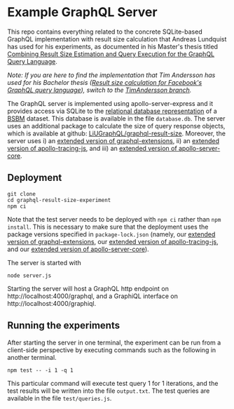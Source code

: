 # Example GraphQL Server
This repo contains everything related to the concrete SQLite-based GraphQL implementation with result size calculation that Andreas Lundquist has used for his experiments, as documented in his Master's thesis titled [Combining Result Size Estimation and Query Execution for the GraphQL Query Language](http://urn.kb.se/resolve?urn=urn%3Anbn%3Ase%3Aliu%3Adiva-167086).

*Note: If you are here to find the implementation that Tim Andersson has used for his Bachelor thesis ([Result size calculation for Facebook's GraphQL query language](http://urn.kb.se/resolve?urn=urn:nbn:se:liu:diva-150026)), switch to the [TimAndersson branch](https://github.com/LiUGraphQL/graphql-result-size-experiment/tree/TimAndersson).*

The GraphQL server is implemented using apollo-server-express and it provides access via SQLite to the [relational database representation](http://wifo5-03.informatik.uni-mannheim.de/bizer/berlinsparqlbenchmark/spec/Dataset/index.html#relationalrepresentation) of a [BSBM](http://wifo5-03.informatik.uni-mannheim.de/bizer/berlinsparqlbenchmark/) dataset. This database is available in the file `database.db`.
The server uses an additional package to calculate the size of query response objects, which is available at github: [LiUGraphQL/graphql-result-size](https://github.com/LiUGraphQL/graphql-result-size).
Moreover, the server uses i) an [extended version of graphql-extensions](https://github.com/LiUGraphQL/graphql-extensions), ii) an [extended version of apollo-tracing-js](https://github.com/LiUGraphQL/apollo-tracing-js), and iii) an [extended version of apollo-server-core](https://github.com/LiUGraphQL/apollo-server-core).

## Deployment
```
git clone
cd graphql-result-size-experiment
npm ci
```
Note that the test server needs to be deployed with `npm ci` rather than `npm install`. This is necessary to make sure that the deployment uses the package versions specified in `package-lock.json` (namely, our [extended version of graphql-extensions](https://github.com/LiUGraphQL/graphql-extensions), our [extended version of apollo-tracing-js](https://github.com/LiUGraphQL/apollo-tracing-js), and our [extended version of apollo-server-core](https://github.com/LiUGraphQL/apollo-server-core)).

The server is started with
```
node server.js
```
Starting the server will host a GraphQL http endpoint on http://localhost:4000/graphql, and a GraphiQL interface on http://localhost:4000/graphiql.

## Running the experiments
After starting the server in one terminal, the experiment can be run from a client-side perspective by executing commands such as the following in another terminal.
```
npm test -- -i 1 -q 1
```
This particular command will execute test query 1 for 1 iterations, and the test results will be written into the file `output.txt`. The test queries are available in the file `test/queries.js`.
